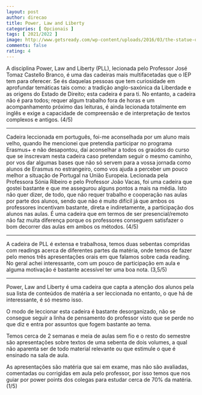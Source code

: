 ```yaml
---
layout: post
author: direcao
title: Power, Law and Liberty
categories: [ Opcionais ]
tags: [ 2021/2022 ]
image: http://www.getsready.com/wp-content/uploads/2016/03/the-statue-of-liberty-torch.jpg
comments: false
rating: 4
---
```


A disciplina Power, Law and Liberty (PLL), lecionada pelo Professor José Tomaz Castello Branco, é uma das cadeiras mais multifacetadas que o IEP tem para oferecer. Se és daquelas pessoas que tem curiosidade em aprofundar temáticas tais como: a tradição anglo-saxónica da Liberdade e as origens do Estado de Direito; esta cadeira é para ti. No entanto, a cadeira não é para todos; requer algum trabalho fora de horas e um acompanhamento próximo das leituras, é ainda lecionada totalmente em inglês e exige a capacidade de compreensão e de interpretação de textos complexos e antigos. (4/5)

---

Cadeira leccionada em português, foi-me aconselhada por um aluno mais velho, quando lhe mencionei que pretendia participar no programa Erasmus+ e não desapontou, daí aconselhar a todos os graúdos do curso que se inscrevam nesta cadeira caso pretendam seguir o mesmo caminho, por vos dar algumas bases que não só servem para a vossa jornada como alunos de Erasmus no estrangeiro, como vos ajuda a perceber um pouco melhor a situação de Portugal na União Europeia. Lecionada pela Professora Sónia Ribeiro e pelo Professor João Vacas, foi uma cadeira que gostei bastante e que me assegurou alguns pontos a mais na média. Isto não quer dizer, de todo, que não requer trabalho e cooperação nas aulas por parte dos alunos, sendo que não é muito difícil já que ambos os professores incentivam bastante, direta e indiretamente, a participação dos alunos nas aulas. É uma cadeira que em termos de ser presencial/remoto não faz muita diferença porque os professores conseguem satisfazer o bom decorrer das aulas em ambos os métodos. (4/5)

---

A cadeira de PLL é extensa e trabalhosa, temos duas sebentas compridas com readings acerca de diferentes partes da matéria, onde temos de fazer pelo menos três apresentações orais em que falamos sobre cada reading. No geral achei interessante, com um pouco de participação em aula e alguma motivação é bastante acessível ter uma boa nota. (3,5/5)

---

Power, Law and Liberty é uma cadeira que capta a atenção dos alunos pela sua lista de conteúdos de matéria a ser leccionada no entanto, o que há de interessante, é só mesmo isso.

O modo de leccionar esta cadeira é bastante desorganizado, não se consegue seguir a linha de pensamento do professor visto que se perde no que diz e entra por assuntos que fogem bastante ao tema.

Temos cerca de 2 semanas e meia de aulas sem fio e o resto do semestre são apresentações sobre textos de uma sebenta de dois volumes, a qual não aparenta ser de todo material relevante ou que estimule o que é ensinado na sala de aula.

As apresentações são matéria que sai em exame, mas não são avaliadas, comentadas ou corrigidas em aula pelo professor, por isso temos que nos guiar por power points dos colegas para estudar cerca de 70% da matéria.(1/5)
